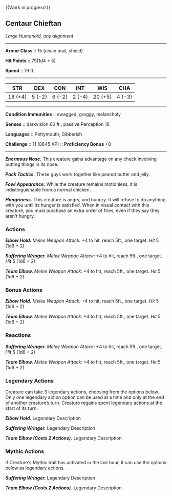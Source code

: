 {{Work in progress!}}

## Centaur Chieftan
*Large Humanoid, any alignment*
___
**Armor Class** :: 15 (chain mail, shield)

**Hit Points**  :: 79(1d4 + 5)

**Speed**       :: 19 ft.
___
|  STR  |  DEX  |  CON  |  INT  |  WIS  |  CHA  |
|:-----:|:-----:|:-----:|:-----:|:-----:|:-----:|
|18 (+4)|5 (-2)|6 (-2)|2 (-4)|20 (+5)|4 (-3)|
___
**Condition Immunities** :: swagged, groggy, melancholy

**Senses**               :: darkvision 60 ft., passive Perception 16

**Languages**            :: Pottymouth, Gibberish

**Challenge**            :: 11 (8645 XP)	::	**Proficiency Bonus**  +8
___
***Enormous Nose.*** This creature gains advantage on any check involving putting things in its nose.

***Pack Tactics.*** These guys work together like peanut butter and jelly.

***Fowl Appearance.*** While the creature remains motionless, it is indistinguishable from a normal chicken.

***Hangriness.*** This creature is angry, and hungry. It will refuse to do anything with you until its hunger is satisfied. 
	When in visual contact with this creature, you must purchase an extra order of fries, even if they say they aren't hungry.


### Actions
***Elbow Hold.*** *Melee Weapon Attack:* +4 to hit, reach 5ft., one target. *Hit* 5 (1d6 + 2) 

***Suffering Wringer.*** *Melee Weapon Attack:* +4 to hit, reach 5ft., one target. *Hit* 5 (1d6 + 2) 

***Team Elbow.*** *Melee Weapon Attack:* +4 to hit, reach 5ft., one target. *Hit* 5 (1d6 + 2) 


### Bonus Actions
***Elbow Hold.*** *Melee Weapon Attack:* +4 to hit, reach 5ft., one target. *Hit* 5 (1d6 + 2) 

***Team Elbow.*** *Melee Weapon Attack:* +4 to hit, reach 5ft., one target. *Hit* 5 (1d6 + 2) 

### Reactions
***Suffering Wringer.*** *Melee Weapon Attack:* +4 to hit, reach 5ft., one target. *Hit* 5 (1d6 + 2) 

***Team Elbow.*** *Melee Weapon Attack:* +4 to hit, reach 5ft., one target. *Hit* 5 (1d6 + 2) 

### Legendary Actions
Creature can take 3 legendary actions, choosing from the options below. Only one legendary action option can be used at a time and only at the end of another creature’s turn. Creature regains spent legendary actions at the start of its turn.

***Elbow Hold.*** Legendary Description 

***Suffering Wringer.*** Legendary Description 

***Team Elbow (Costs 2 Actions).*** Legendary Description 

### Mythic Actions
If Creature's Mythic trait has activated in the last hour, it can use the options below as legendary actions.

***Suffering Wringer.*** Legendary Description 

***Team Elbow (Costs 2 Actions).*** Legendary Description 
